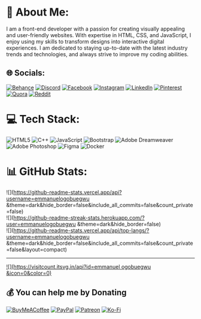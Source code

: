 # 💫 About Me:
I am a front-end developer with a passion for creating visually appealing and user-friendly websites. With expertise in HTML, CSS, and JavaScript, I enjoy using my skills to transform designs into interactive digital experiences. I am dedicated to staying up-to-date with the latest industry trends and technologies, and always strive to improve my coding abilities.


## 🌐 Socials:
[![Behance](https://img.shields.io/badge/Behance-1769ff?logo=behance&logoColor=white)](https://behance.net/OgobuegwuEmmanuel) [![Discord](https://img.shields.io/badge/Discord-%237289DA.svg?logo=discord&logoColor=white)](https://discord.gg/OgobuegwuEmmanuel) [![Facebook](https://img.shields.io/badge/Facebook-%231877F2.svg?logo=Facebook&logoColor=white)](https://facebook.com/OgobuegwuNEmmanuel) [![Instagram](https://img.shields.io/badge/Instagram-%23E4405F.svg?logo=Instagram&logoColor=white)](https://instagram.com/OgobuegwuEmmanuel) [![LinkedIn](https://img.shields.io/badge/LinkedIn-%230077B5.svg?logo=linkedin&logoColor=white)](https://linkedin.com/in/OgobuegwuEmmanuel) [![Pinterest](https://img.shields.io/badge/Pinterest-%23E60023.svg?logo=Pinterest&logoColor=white)](https://pinterest.com/OgobuegwuEmmanuel) [![Quora](https://img.shields.io/badge/Quora-%23B92B27.svg?logo=Quora&logoColor=white)](https://quora.com/profile/OgobuegwuEmmanuel) [![Reddit](https://img.shields.io/badge/Reddit-%23FF4500.svg?logo=Reddit&logoColor=white)](https://reddit.com/user/OgobuegwuEmmanuel) 

# 💻 Tech Stack:
![HTML5](https://img.shields.io/badge/html5-%23E34F26.svg?style=plastic&logo=html5&logoColor=white) ![C++](https://img.shields.io/badge/c++-%2300599C.svg?style=plastic&logo=c%2B%2B&logoColor=white) ![JavaScript](https://img.shields.io/badge/javascript-%23323330.svg?style=plastic&logo=javascript&logoColor=%23F7DF1E) ![Bootstrap](https://img.shields.io/badge/bootstrap-%23563D7C.svg?style=plastic&logo=bootstrap&logoColor=white) ![Adobe Dreamweaver](https://img.shields.io/badge/Adobe%20Dreamweaver-FF61F6.svg?style=plastic&logo=Adobe%20Dreamweaver&logoColor=white) ![Adobe Photoshop](https://img.shields.io/badge/adobephotoshop-%2331A8FF.svg?style=plastic&logo=adobephotoshop&logoColor=white) 	![Figma](https://img.shields.io/badge/figma-%23F24E1E.svg?style=plastic&logo=figma&logoColor=white) ![Docker](https://img.shields.io/badge/docker-%230db7ed.svg?style=plastic&logo=docker&logoColor=white)
# 📊 GitHub Stats:
![](https://github-readme-stats.vercel.app/api?username=emmanuelogobuegwu &theme=dark&hide_border=false&include_all_commits=false&count_private=false)<br/>
![](https://github-readme-streak-stats.herokuapp.com/?user=emmanuelogobuegwu &theme=dark&hide_border=false)<br/>
![](https://github-readme-stats.vercel.app/api/top-langs/?username=emmanuelogobuegwu &theme=dark&hide_border=false&include_all_commits=false&count_private=false&layout=compact)

---
[![](https://visitcount.itsvg.in/api?id=emmanuel ogobuegwu &icon=0&color=0)](https://visitcount.itsvg.in)

  ## 💰 You can help me by Donating
  [![BuyMeACoffee](https://img.shields.io/badge/Buy%20Me%20a%20Coffee-ffdd00?style=for-the-badge&logo=buy-me-a-coffee&logoColor=black)](https://buymeacoffee.com/OgobuegwuEmmanuel) [![PayPal](https://img.shields.io/badge/PayPal-00457C?style=for-the-badge&logo=paypal&logoColor=white)](https://paypal.me/OgobuegwuEmmanuel) [![Patreon](https://img.shields.io/badge/Patreon-F96854?style=for-the-badge&logo=patreon&logoColor=white)](https://patreon.com/OgobuegwuEmmanuel) [![Ko-Fi](https://img.shields.io/badge/Ko--fi-F16061?style=for-the-badge&logo=ko-fi&logoColor=white)](https://ko-fi.com/OgobuegwuEmmanuel) 

  
<!-- Proudly created with GPRM ( https://gprm.itsvg.in ) -->
